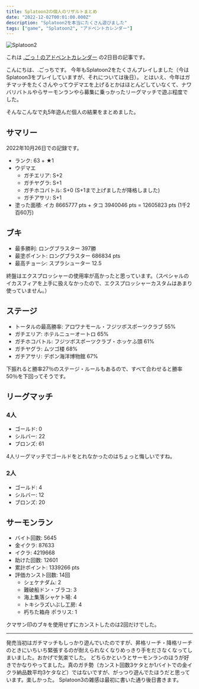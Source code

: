```yaml
---
title: Splatoon2の個人のリザルトまとめ
date: "2022-12-02T00:01:00.000Z"
description: "Splatoon2を本当にたくさん遊びました"
tags: ["game", "Splatoon2", "アドベントカレンダー"]
---
```


![Splatoon2](/assets/images/posts/20221202-splatoon2-result/splatoon2.webp)

これは [.ごっ！のアドベントカレンダー](https://adventar.org/calendars/8199) の2日目の記事です。

こんにちは、.ごっちです。
今年もSplatoon2をたくさんプレイしました（今はSplatoon3をプレイしていますが、それについては後日）。
とはいえ、今年はガチマッチをたくさんやってウデマエを上げるとかはほとんどしていなくて、ナワバリバトルやらサーモンランやら募集に乗っかったリーグマッチで遊ぶ程度でした。

そんなこんなで丸5年遊んだ個人の結果をまとめました。

## サマリー

2022年10月26日での記録です。

- ランク: 63 + ★1
- ウデマエ
    - ガチエリア: S+2
    - ガチヤグラ: S+1
    - ガチホコバトル: S+0 (S+1まで上げましたが降格しました)
    - ガチアサリ: S+1
- 塗った面積: イカ 8665777 pts + タコ 3940046 pts = 12605823 pts (1千2百60万)

## ブキ

- 最多勝利: ロングブラスター 397勝
- 最塗ポイント: ロングブラスター 686834 pts
- 最高チョーシ: スプラシューター 12.5

終盤はエクスプロッシャーの使用率が高かったと思っています。（スペシャルのイカスフィアを上手に扱えなかったので、エクスプロッシャーカスタムはあまり使っていません。）

## ステージ

- トータルの最高勝率: アロワナモール・フジツボスポーツクラブ 55%
- ガチエリア: ホテルニューオートロ 65%
- ガチホコバトル: フジツボスポーツクラブ・ホッケふ頭 61%
- ガチヤグラ: ムツゴ楼 68%
- ガチアサリ: デボン海洋博物館 67%

下振れると勝率27％のステージ・ルールもあるので、すべて合わせると勝率50％を下回ってそうです。

## リーグマッチ

### 4人

- ゴールド: 0
- シルバー: 22
- ブロンズ: 61

4人リーグマッチでゴールドをとれなかったのはちょっと悔しいですね。

### 2人

- ゴールド: 4
- シルバー: 12
- ブロンズ: 20

## サーモンラン

- バイト回数: 5645
- 金イクラ: 87633
- イクラ: 4219668
- 助けた回数: 12601
- 累計ポイント: 1339266 pts
- 評価カンスト回数: 14回
    - シェケナダム: 2
    - 難破船ドン・ブラコ: 3
    - 海上集落シャケト場: 4
    - トキシラズいぶし工房: 4
    - 朽ちた箱舟 ポラリス: 1

クマサン印のブキを使用せずにカンストしたのは2回だけでした。

---

発売当初はガチマッチもしっかり遊んでいたのですが、昇格リーチ・降格リーチのときにいちいち緊張するのが耐えられなくなりめっきり手をださなくなってしまいました。おかげで気楽でした。
どちらかというとサーモンランのほうが好きでかなりやってました。真のガチ勢（カンスト回数3ケタとか1バイトでの金イクラ納品数平均3ケタなど）ではないですが、がっつり遊んでたほうだと思っています。楽しかった。
Splatoon3の雑感は最初に書いた通り後日書きます。
